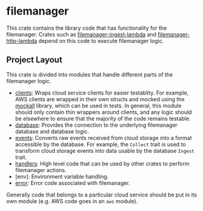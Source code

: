 # filemanager

This crate contains the library code that has functionality for the filemanager. Crates such as [filemanager-ingest-lambda]
and [filemanager-http-lambda] depend on this code to execute filemanager logic.

[filemanager-http-lambda]: ../filemanager-http-lambda
[filemanager-ingest-lambda]: ../filemanager-ingest-lambda

## Project Layout

This crate is divided into modules that handle different parts of the filemanager logic.

* [clients]: Wraps cloud service clients for easier testablity. For example, AWS clients are wrapped
in their own structs and mocked using the [mockall] library, which can be used in tests. In general, this module should only
contain thin wrappers around clients, and any logic should be elsewhere to ensure that the majority of the code remains testable.
* [database]: Provides the connection to the underlying filemanager database and database logic.
* [events]: Converts raw events received from cloud storage into a format accessible by the database. For example, the 
`Collect` trait is used to transform cloud storage events into data usable by the database `Ingest` trait.
* [handlers]: High level code that can be used by other crates to perform filemanager actions.
* [env]: Environment variable handling.
* [error]: Error code associated with filemanager.

Generally code that belongs to a particular cloud service should be put in its own module (e.g. AWS code goes in an `aws` module).

[clients]: src/clients
[database]: src/database
[events]: src/events
[handlers]: src/handlers
[error]: src/error.rs
[mockall]: https://github.com/asomers/mockall
[s3-events]: https://docs.aws.amazon.com/AmazonS3/latest/userguide/EventNotifications.html